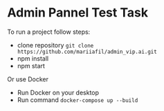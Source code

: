 # Admin Pannel Test Task

To run a project follow steps:

- clone repository
  `git clone https://github.com/mariiafil/admin_vip.ai.git`
- npm install
- npm start

Or use Docker

- Run Docker on your desktop
- Run command `docker-compose up --build`
